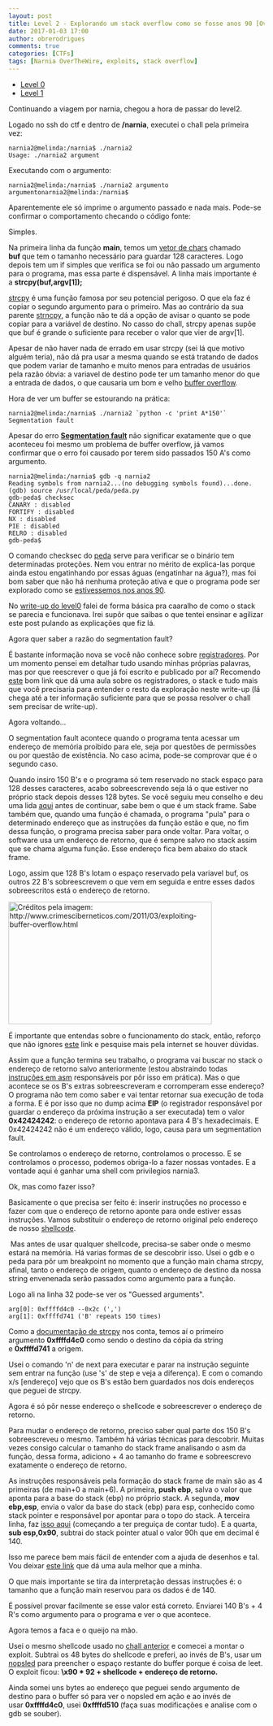 ```yaml
---
layout: post
title: Level 2 - Explorando um stack overflow como se fosse anos 90 [OverTheWire CTF – Narnia]
date: 2017-01-03 17:00
author: obrerodrigues
comments: true
categories: [CTFs]
tags: [Narnia OverTheWire, exploits, stack overflow]
---
```

<ul>
    <li><a href="https://brerodrigues.github.io/ctfs/level-0-overthewire-ctf-narnia-write-up">Level 0</a></li>
    <li><a href="https://brerodrigues.github.io/ctfs/level-1-overthewire-ctf-narnia-write-up">Level 1</a></li>
</ul>

Continuando a viagem por narnia, chegou a hora de passar do level2.

Logado no ssh do ctf e dentro de <strong>/narnia</strong>, executei o chall pela primeira vez:

```
narnia2@melinda:/narnia$ ./narnia2
Usage: ./narnia2 argument
```

Executando com o argumento:

```
narnia2@melinda:/narnia$ ./narnia2 argumento
argumentonarnia2@melinda:/narnia$
```

Aparentemente ele só imprime o argumento passado e nada mais. Pode-se confirmar o comportamento checando o código fonte:

<script src="https://gist.github.com/anonymous/9eb7a87061a1436de489ac2136ca9ce5.js"></script>

Simples.

Na primeira linha da função <strong>main</strong>, temos um <a href="http://linguagemc.com.br/string-em-c-vetor-de-caracteres/">vetor de chars</a> chamado <strong>buf </strong>que tem o tamanho necessário para guardar 128 caracteres. Logo depois tem um if simples que verifica se foi ou não passado um argumento para o programa, mas essa parte é dispensável. A linha mais importante é a <strong>strcpy(buf,argv[1]);</strong>

<a href="http://www.cprogressivo.net/2013/03/strcpy-Como-copiar-uma-String-em-C.html">strcpy</a> é uma função famosa por seu potencial perigoso. O que ela faz é copiar o segundo argumento para o primeiro. Mas ao contrário da sua parente <a href="http://linguagemc.com.br/a-biblioteca-string-h/">strncpy</a>, a função não te dá a opção de avisar o quanto se pode copiar para a variável de destino. No casso do chall, strcpy apenas supõe que buf é grande o suficiente para receber o valor que vier de argv[1].

Apesar de não haver nada de errado em usar strcpy (sei lá que motivo alguém teria), não dá pra usar a mesma quando se está tratando de dados que podem variar de tamanho e muito menos para entradas de usuários pela razão óbvia: a variavel de destino pode ter um tamanho menor do que a entrada de dados, o que causaria um bom e velho <a href="https://pt.wikipedia.org/wiki/Transbordamento_de_dados">buffer overflow</a>.

Hora de ver um buffer se estourando na prática:

```
narnia2@melinda:/narnia$ ./narnia2 `python -c 'print A*150'`
Segmentation fault
```

Apesar do erro <strong><a href="https://pt.wikipedia.org/wiki/Falha_de_segmenta%C3%A7%C3%A3o">Segmentation fault</a></strong> não significar exatamente que o que aconteceu foi mesmo um problema de buffer overflow, já vamos confirmar que o erro foi causado por terem sido passados 150 A's como argumento.

```
narnia2@melinda:/narnia$ gdb -q narnia2
Reading symbols from narnia2...(no debugging symbols found)...done.
(gdb) source /usr/local/peda/peda.py
gdb-peda$ checksec
CANARY : disabled
FORTIFY : disabled
NX : disabled
PIE : disabled
RELRO : disabled
gdb-peda$
```

O comando checksec do <a href="https://github.com/longld/peda">peda</a> serve para verificar se o binário tem determinadas proteções. Nem vou entrar no mérito de explica-las porque ainda estou engatinhando por essas águas (engatinhar na água?), mas foi bom saber que não há nenhuma proteção ativa e que o programa pode ser explorado como se <a href="http://insecure.org/stf/smashstack.html">estivessemos nos anos 90</a>.

No <a href="https://brerodrigues.github.io/ctfs/level-0-overthewire-ctf-narnia-write-up">write-up do level0</a> falei de forma básica pra caaralho de como o stack se parecia e funcionava. Irei supôr que saibas o que tentei ensinar e agilizar este post pulando as explicações que fiz lá.

Agora quer saber a razão do segmentation fault?

<script src="https://gist.github.com/anonymous/25d4109f19931355b815b4eb1b9f28f9.js"></script>

É bastante informação nova se você não conhece sobre <a href="http://www.numaboa.com.br/informatica/queisso/521-registradores">registradores</a>. Por um momento pensei em detalhar tudo usando minhas próprias palavras, mas por que reescrever o que já foi escrito e publicado por aí? Recomendo <a href="http://www.crimesciberneticos.com/2011/03/exploiting-buffer-overflow.html">este</a> bom link que dá uma aula sobre os registradores, o stack e tudo mais que você precisaria para entender o resto da exploração neste write-up (lá chega até a ter informação suficiente para que se possa resolver o chall sem precisar de write-up).

Agora voltando...

O segmentation fault acontece quando o programa tenta acessar um endereço de memória proibido para ele, seja por questões de permissões ou por questão de existência. No caso acima, pode-se comprovar que é o segundo caso.

Quando insiro 150 B's e o programa só tem reservado no stack espaço para 128 desses caracteres, acabo sobreescrevendo seja lá o que estiver no próprio stack depois desses 128 bytes. Se você seguiu meu conselho e deu uma lida <a href="http://www.crimesciberneticos.com/2011/03/exploiting-buffer-overflow.html">aqui</a> antes de continuar, sabe bem o que é um stack frame. Sabe também que, quando uma função é chamada, o programa "pula" para o determinado endereço que as instruções da função estão e que, no fim dessa função, o programa precisa saber para onde voltar. Para voltar, o software usa um endereço de retorno, que é sempre salvo no stack assim que se chama alguma função. Esse endereço fica bem abaixo do stack frame.

Logo, assim que 128 B's lotam o espaço reservado pela variavel buf, os outros 22 B's sobreescrevem o que vem em seguida e entre esses dados sobreescritos está o endereço de retorno.

<img class="size-full wp-image-1366" src="https://image.ibb.co/b6jbxJ/stack_frame.jpg" alt="Créditos pela imagem: http://www.crimesciberneticos.com/2011/03/exploiting-buffer-overflow.html" width="400" height="241" />

É importante que entendas sobre o funcionamento do stack, então, reforço que não ignores <a href="http://www.crimesciberneticos.com/2011/03/exploiting-buffer-overflow.html">este</a> link e pesquise mais pela internet se houver dúvidas.

Assim que a função termina seu trabalho, o programa vai buscar no stack o endereço de retorno salvo anteriormente (estou abstraindo todas <a href="http://www.cin.ufpe.br/~arfs/Assembly/apostilas/Tutorial%20Assembly%20-%20Gavin/Default.htm">instruções em asm</a> responsáveis por pôr isso em prática). Mas o que acontece se os B's extras sobreescreveram e corromperam esse endereço? O programa não tem como saber e vai tentar retornar sua execução de toda a forma. E é por isso que no dump acima <strong>EIP</strong> (o registrador responsável por guardar o endereço da próxima instrução a ser executada) tem o valor <strong>0x42424242</strong>: o endereço de retorno apontava para 4 B's hexadecimais. E 0x42424242 não é um endereço válido, logo, causa para um segmentation fault.

Se controlamos o endereço de retorno, controlamos o processo. E se controlamos o processo, podemos obriga-lo a fazer nossas vontades. E a vontade aqui é ganhar uma shell com privilegios narnia3.

Ok, mas como fazer isso?

Basicamente o que precisa ser feito é: inserir instruções no processo e fazer com que o endereço de retorno aponte para onde estiver essas instruções. Vamos substituir o endereço de retorno original pelo endereço de nosso <a href="https://brerodrigues.github.io/ctfs/level-1-overthewire-ctf-narnia-write-up" target="_blank" rel="noopener">shellcode</a>.

 Mas antes de usar qualquer shellcode, precisa-se saber onde o mesmo estará na memória. Há varias formas de se descobrir isso. Usei o gdb e o peda para pôr um breakpoint no momento que a função main chama strcpy, afinal, tanto o endereço de origem, quanto o endereço de destino da nossa string envenenada serão passados como argumento para a função.

<script src="https://gist.github.com/anonymous/6a126497f672ea88e5f3760f4897062b.js"></script>

Logo ali na linha 32 pode-se ver os "Guessed arguments".

```
arg[0]: 0xffffd4c0 --0x2c (',')
arg[1]: 0xffffd741 ('B' repeats 150 times)
```

Como a <a href="http://www.cplusplus.com/reference/cstring/strcpy/">documentação de strcpy</a> nos conta, temos aí o primeiro argumento <strong>0xffffd4c0</strong> como sendo o destino da cópia da string e <strong>0xffffd741</strong> a origem.

<script src="https://gist.github.com/anonymous/caf593f9ec433eafa6fbde9ab756a452.js"></script>

Usei o comando 'n' de next para executar e parar na instrução seguinte sem entrar na função (use 's' de step e veja a diferença). E com o comando x/s [endereço] vejo que os B's estão bem guardados nos dois endereços que peguei de strcpy.

Agora é só pôr nesse endereço o shellcode e sobreescrever o endereço de retorno.

Para mudar o endereço de retorno, preciso saber qual parte dos 150 B's sobreescreveu o mesmo. Também há várias técnicas para descobrir. Muitas vezes consigo calcular o tamanho do stack frame analisando o asm da função, dessa forma, adiciono + 4 ao tamanho do frame e sobreescrevo exatamente o endereço de retorno.

<script src="https://gist.github.com/anonymous/fb9335ee41a863cc8bab2aa94b205e90.js"></script>

As instruções responsáveis pela formação do stack frame de main são as 4 primeiras (de main+0 a main+6). A primeira, <strong>push ebp</strong>, salva o valor que aponta para a base do stack (ebp) no próprio stack. A segunda, <strong>mov ebp,esp</strong>, envia o valor da base do stack (ebp) para esp, conhecido como stack pointer e responsável por apontar para o topo do stack. A terceira linha, faz <a href="https://stackoverflow.com/questions/24588858/and-esp-0xfffffff0">isso aqui</a> (começando a ter preguiça de contar tudo). E a quarta, <strong>sub esp,0x90</strong>, subtrai do stack pointer atual o valor 90h que em decimal é 140.

Isso me parece bem mais fácil de entender com a ajuda de desenhos e tal. Vou deixar <a href="http://duartes.org/gustavo/blog/post/journey-to-the-stack/">este link</a> que dá uma aula melhor que a minha.

O que mais importante se tira da interpretação dessas instruções é: o tamanho que a função main reservou para os dados é de 140.

É possível provar facilmente se esse valor está correto. Enviarei 140 B's + 4 R's como argumento para o programa e ver o que acontece.

<script src="https://gist.github.com/anonymous/564696a8bb80e15d470f2d789feaa5f5.js"></script>

Agora temos a faca e o queijo na mão.

Usei o mesmo shellcode usado no <a href="https://brerodrigues.github.io/ctfs/level-1-overthewire-ctf-narnia-write-up">chall anterior</a> e comecei a montar o exploit. Subtrai os 48 bytes do shellcode e preferi, ao invés de B's, usar um <a href="https://en.wikipedia.org/wiki/NOP_slide">nopsled</a> para preencher o espaço restante do buffer porque é coisa de leet. O exploit ficou: <strong>\x90 * 92 + shellcode + endereço de retorno.</strong>

Ainda somei uns bytes ao endereço que peguei sendo argumento de destino para o buffer só para ver o nopsled em ação e ao invés de usar <strong>0xffffd4c0</strong>, usei <strong>0xffffd510 </strong>(faça suas modificações e analise com o gdb se souber).

<script src="https://gist.github.com/nick-belane/4b353b3fe9075043af5701d3f0436e7b.js"></script>
